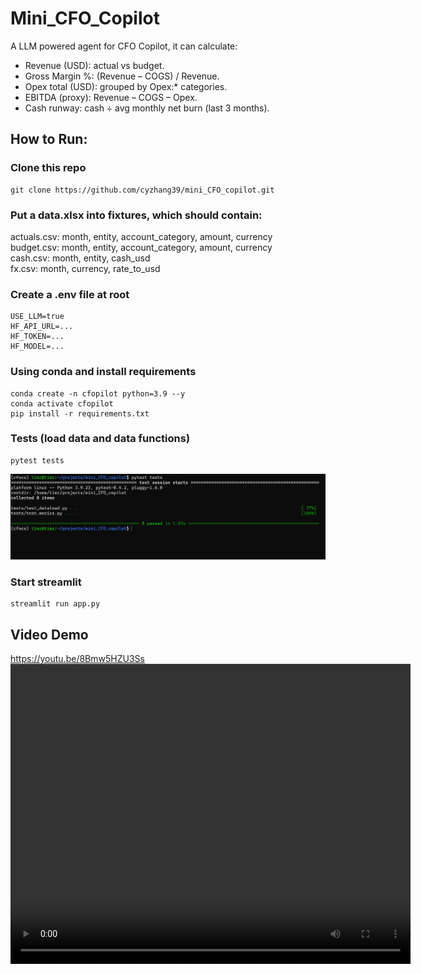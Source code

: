 # Mini_CFO_Copilot
A LLM powered agent for CFO Copilot, it can calculate:  
- Revenue (USD): actual vs budget.
- Gross Margin %: (Revenue – COGS) / Revenue.
- Opex total (USD): grouped by Opex:* categories.
- EBITDA (proxy): Revenue – COGS – Opex.
- Cash runway: cash ÷ avg monthly net burn (last 3 months).

## How to Run:
### Clone this repo
```
git clone https://github.com/cyzhang39/mini_CFO_copilot.git
```
### Put a data.xlsx into fixtures, which should contain:
actuals.csv: month, entity, account_category, amount, currency  
budget.csv: month, entity, account_category, amount, currency  
cash.csv: month, entity, cash_usd  
fx.csv: month, currency, rate_to_usd  
### Create a .env file at root
```
USE_LLM=true
HF_API_URL=...
HF_TOKEN=...
HF_MODEL=...
```
### Using conda and install requirements
```
conda create -n cfopilot python=3.9 --y
conda activate cfopilot
pip install -r requirements.txt
```
### Tests (load data and data functions)
```
pytest tests
```
![pytests](tests/pytests.png "Pass pytests")
### Start streamlit
```
streamlit run app.py
```

## Video Demo
https://youtu.be/8Bmw5HZU3Ss
<video width="640" height="480" controls>
  <source src="tests/demo.mp4" type="video/mp4">
</video>